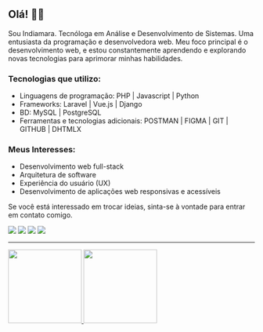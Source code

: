 <h2>Olá! 👋🏼</h2>

Sou Indiamara. Tecnóloga em Análise e Desenvolvimento de Sistemas. Uma entusiasta da programação e desenvolvedora web. Meu foco principal é o desenvolvimento web, e estou constantemente aprendendo e explorando novas tecnologias para aprimorar minhas habilidades.

### Tecnologias que utilizo:

- Linguagens de programação: PHP | Javascript | Python
- Frameworks: Laravel | Vue.js | Django 
- BD: MySQL | PostgreSQL
- Ferramentas e tecnologias adicionais: POSTMAN | FIGMA  | GIT | GITHUB | DHTMLX

### Meus Interesses:

- Desenvolvimento web full-stack
- Arquitetura de software
- Experiência do usuário (UX)
- Desenvolvimento de aplicações web responsivas e acessíveis

Se você está interessado em trocar ideias, sinta-se à vontade para entrar em contato comigo. 

  <a href="https://www.instagram.com/indiamaraenes/" target="_blank"><img src="https://img.shields.io/badge/-Instagram-%23E4405F?style=for-the-badge&logo=instagram&logoColor=white" target="_blank"></a>
  <a href = "mailto: indiamaraenes@gmail.com"><img src="https://img.shields.io/badge/-Gmail-%23333?style=for-the-badge&logo=gmail&logoColor=white" target="_blank"></a>
  <a href="https://www.linkedin.com/in/indiamara.enes/" target="_blank"><img src="https://img.shields.io/badge/-LinkedIn-%230077B5?style=for-the-badge&logo=linkedin&logoColor=white" target="_blank"></a>
 <a href="https://codepen.io/indiamaraenes" target="_blank"><img src="https://img.shields.io/badge/Codepen-000000?style=for-the-badge&logo=codepen&logoColor=white" target="_blank"></a>

<hr>

  <a href="https://github.com/indiamaraenes">
  <img height="150em" padding-rigth="2rem"src="https://github-readme-stats.vercel.app/api?username=indiamaraenes&show_icons=true&theme=shades-of-purple&include_all_commits=true&count_private=true"/>
  <img height="150em" src="https://github-readme-stats.vercel.app/api/top-langs/?username=indiamaraenes&layout=compact&langs_count=16&theme=shades-of-purple"/>

